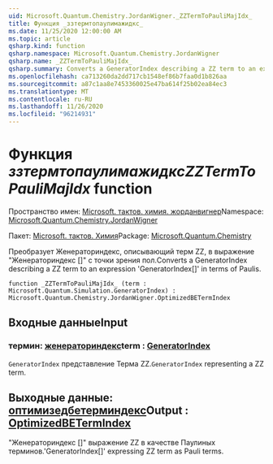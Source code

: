 ```yaml
---
uid: Microsoft.Quantum.Chemistry.JordanWigner._ZZTermToPauliMajIdx_
title: Функция _ззтермтопаулимажидкс_
ms.date: 11/25/2020 12:00:00 AM
ms.topic: article
qsharp.kind: function
qsharp.namespace: Microsoft.Quantum.Chemistry.JordanWigner
qsharp.name: _ZZTermToPauliMajIdx_
qsharp.summary: Converts a GeneratorIndex describing a ZZ term to an expression 'GeneratorIndex[]' in terms of Paulis.
ms.openlocfilehash: ca713260da2dd717cb1548ef86b7faa0d1b826aa
ms.sourcegitcommit: a87c1aa8e7453360025e47ba614f25b02ea84ec3
ms.translationtype: MT
ms.contentlocale: ru-RU
ms.lasthandoff: 11/26/2020
ms.locfileid: "96214931"
---
```

# <a name="_zztermtopaulimajidx_-function"></a><span data-ttu-id="e8539-102">Функция _ззтермтопаулимажидкс_</span><span class="sxs-lookup"><span data-stu-id="e8539-102">_ZZTermToPauliMajIdx_ function</span></span>

<span data-ttu-id="e8539-103">Пространство имен: [Microsoft. тактов. химия. жорданвигнер](xref:Microsoft.Quantum.Chemistry.JordanWigner)</span><span class="sxs-lookup"><span data-stu-id="e8539-103">Namespace: [Microsoft.Quantum.Chemistry.JordanWigner](xref:Microsoft.Quantum.Chemistry.JordanWigner)</span></span>

<span data-ttu-id="e8539-104">Пакет: [Microsoft. тактов. Химия](https://nuget.org/packages/Microsoft.Quantum.Chemistry)</span><span class="sxs-lookup"><span data-stu-id="e8539-104">Package: [Microsoft.Quantum.Chemistry](https://nuget.org/packages/Microsoft.Quantum.Chemistry)</span></span>


<span data-ttu-id="e8539-105">Преобразует Женераториндекс, описывающий терм ZZ, в выражение "Женераториндекс []" с точки зрения пол.</span><span class="sxs-lookup"><span data-stu-id="e8539-105">Converts a GeneratorIndex describing a ZZ term to an expression 'GeneratorIndex[]' in terms of Paulis.</span></span>

```qsharp
function _ZZTermToPauliMajIdx_ (term : Microsoft.Quantum.Simulation.GeneratorIndex) : Microsoft.Quantum.Chemistry.JordanWigner.OptimizedBETermIndex
```


## <a name="input"></a><span data-ttu-id="e8539-106">Входные данные</span><span class="sxs-lookup"><span data-stu-id="e8539-106">Input</span></span>

### <a name="term--generatorindex"></a><span data-ttu-id="e8539-107">термин: [женераториндекс](xref:Microsoft.Quantum.Simulation.GeneratorIndex)</span><span class="sxs-lookup"><span data-stu-id="e8539-107">term : [GeneratorIndex](xref:Microsoft.Quantum.Simulation.GeneratorIndex)</span></span>

<span data-ttu-id="e8539-108">`GeneratorIndex` представление Терма ZZ.</span><span class="sxs-lookup"><span data-stu-id="e8539-108">`GeneratorIndex` representing a ZZ term.</span></span>



## <a name="output--optimizedbetermindex"></a><span data-ttu-id="e8539-109">Выходные данные: [оптимизедбетерминдекс](xref:Microsoft.Quantum.Chemistry.JordanWigner.OptimizedBETermIndex)</span><span class="sxs-lookup"><span data-stu-id="e8539-109">Output : [OptimizedBETermIndex](xref:Microsoft.Quantum.Chemistry.JordanWigner.OptimizedBETermIndex)</span></span>

<span data-ttu-id="e8539-110">"Женераториндекс []" выражение ZZ в качестве Паулиных терминов.</span><span class="sxs-lookup"><span data-stu-id="e8539-110">'GeneratorIndex[]' expressing ZZ term as Pauli terms.</span></span>